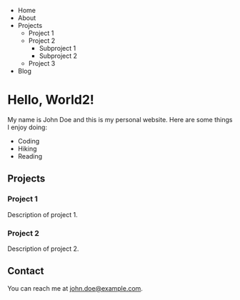 - Home
- About
- Projects
  - Project 1
  - Project 2
    - Subproject 1
    - Subproject 2
  - Project 3
- Blog

# Hello, World2!

My name is John Doe and this is my personal website. Here are some things I enjoy doing:

- Coding
- Hiking
- Reading

## Projects

### Project 1

Description of project 1.

### Project 2

Description of project 2.

## Contact

You can reach me at john.doe@example.com.
